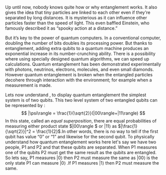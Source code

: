 <!---->

Up until now, nobody knows quite how or why entanglement works. It also gives the idea that tiny particles are linked to each other even if they're separated by long distances. It is mysterious as it can influence other particles faster than the speed of light. This even baffled Einstein, who famously described it as “spooky action at a distance.” 

But it’s key to the power of quantum computers. In a conventional computer, doubling the number of bits doubles its processing power. But thanks to entanglement, adding extra qubits to a quantum machine produces an exponential increase in its number-crunching ability. There is a possibility where using specially designed quantum algorithms, we can speed up calculations. Quantum entanglement has been demonstrated experimentally with photons, neutrinos, electrons, molecules, and even small diamonds. However quantum entanglement is broken when the entangled particles decohere through interaction with the environment; for example when a measurement is made.

Lets now understand , to display quantum entanglement the simplest system is of two qubits. This two level system of two entangled qubits can be represented by :
$$
|\psi\rangle = \frac{1}{\sqrt{2}}(|00\rangle+|11\rangle)
$$
In this state, called an *equal superposition*, there are equal probabilities of measuring either product state $|00\rangle $ or $|11\rangle$ as  $|\frac{1}{\sqrt{2}}|^2 = \frac{1}{2}$.In other words, there is no way to tell if the first qubit has value “0” or “1” and likewise for the second qubit. To physically understand how quantum entanglement works here let's say we have two people, P1 and P2 and that these qubits are separated. When P1 measures one of the qubits P2 must get the same result as the qubits are entangled. So lets say, P1 measures $|0\rangle$ then P2 must measure the same as $|00\rangle$ is the only state P1 can measure $|0\rangle$ .If P1 measures $|1\rangle$ then P2 must measure the same.

